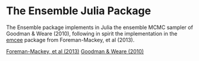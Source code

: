 The Ensemble Julia Package
==========================

The Ensemble package implements in Julia the ensemble MCMC sampler of
Goodman & Weare (2010), following in spirit the implementation in the
[emcee](http://dan.iel.fm/emcee/current/) package from Foreman-Mackey,
et al (2013).

[Foreman-Mackey, et al (2013)](http://adsabs.harvard.edu/abs/2013PASP..125..306F)
[Goodman & Weare (2010)](https://goo.gl/EFNVCz)
